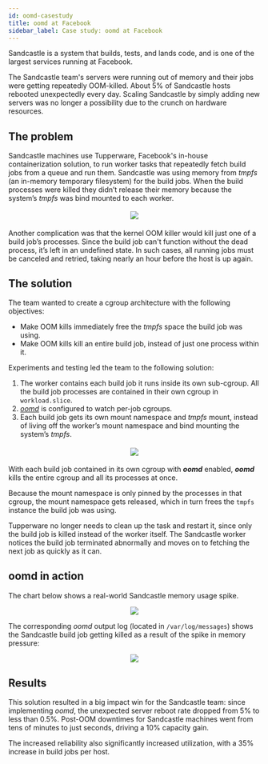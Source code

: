 ```yaml
---
id: oomd-casestudy
title: oomd at Facebook
sidebar_label: Case study: oomd at Facebook
---
```


Sandcastle is a system that builds, tests, and lands code, and is one of the largest services running at Facebook. 

The Sandcastle team's servers were running out of memory and their jobs were getting repeatedly OOM-killed. About 5% of Sandcastle hosts rebooted unexpectedly every day. Scaling Sandcastle by simply adding new servers was no longer a possibility due to the crunch on hardware resources. 

## The problem

Sandcastle machines use Tupperware, Facebook's in-house containerization solution, to run worker tasks that repeatedly fetch build jobs from a queue and run them. Sandcastle was using memory from *tmpfs* (an in-memory temporary filesystem) for the build jobs. When the build processes were killed they didn’t release their memory because the system’s *tmpfs* was bind mounted to each  worker.
<p style="margin-top: 1.3em"></p>
<div style="text-align: center;"><img src = "/oomd/docs/assets/sandcastle before5-16-18CROP.png"/></div> 
<p style="margin-top: 1.3em"></p>
Another complication was that the kernel OOM killer would kill just one of a build job’s processes. Since the build job can't function without the dead process, it’s left in an undefined state. In such cases, all running jobs must be canceled and retried, taking nearly an hour before the host is up again.

## The solution

The team wanted to create a cgroup architecture with the following objectives:

- Make OOM kills immediately free the *tmpfs* space the build job was using.
- Make OOM kills kill an entire build job, instead of just one process within it.

Experiments and testing led the team to the following solution:

1. The worker contains each build job it runs inside its own sub-cgroup. All the build job processes are contained in their own cgroup in `workload.slice`.
1. [*oomd*](/cgroup2/docs/memory-strategies.html#oomd-memory-pressure-based-oom) is configured to watch per-job cgroups.
1. Each build job gets its own mount namespace and *tmpfs* mount, instead of living off the worker’s mount namespace and bind mounting the system’s *tmpfs*.
<p style="margin-top: 1.3em"></p>
<div style="text-align: center;"><img src = "/oomd/docs/assets/sandcastle after5-16-18CROP.png"/></div> 
<p style="margin-top: 1.3em"></p>

With each build job contained in its own cgroup with ***oomd*** enabled, ***oomd*** kills the entire cgroup and all its processes at once. 

Because the mount namespace is only pinned by the processes in that cgroup, the mount namespace gets released, which in turn frees the `tmpfs` instance the build job was using.

Tupperware no longer needs to clean up the task and restart it, since only the build job is killed instead of the worker itself. The Sandcastle worker notices the build job terminated abnormally and moves on to fetching the next job as quickly as it can. 

## oomd in action

The chart below shows a real-world Sandcastle memory usage spike.

<div style="text-align: center;"><img src = "/oomd/docs/assets/scuba chart for oomd.png"/></div> 

The corresponding *oomd* output log (located in `/var/log/messages`) shows the Sandcastle build job getting killed as a result of the spike in memory pressure:

<div style="text-align: center;"><img src = "/oomd/docs/assets/OOMD output.png"/></div> 

## Results

This solution resulted in a big impact win for the Sandcastle team: since implementing *oomd*, the unexpected server reboot rate dropped from 5% to less than 0.5%. Post-OOM downtimes for Sandcastle machines went from tens of minutes to just seconds, driving a 10% capacity gain. 

The increased reliability also significantly increased utilization, with a 35% increase in build jobs per host.